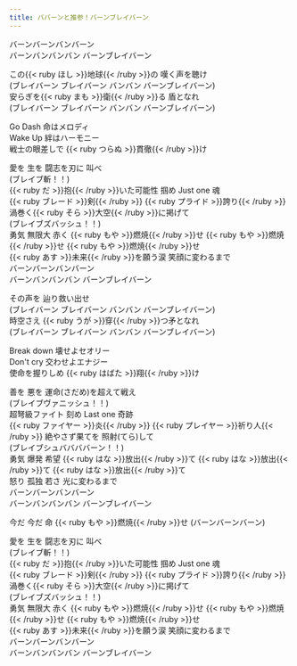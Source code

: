 ```yaml
---
title: ババーンと推参！バーンブレイバーン
---
```


バーンバーンバンバーン  
バーンバンバンバン バーンブレイバーン  

この{{< ruby ほし >}}地球{{< /ruby >}}の 嘆く声を聴け  
(ブレイバーン ブレイバーン バンバン バーンブレイバーン)  
安らぎを{{< ruby まも >}}衛{{< /ruby >}}る 盾となれ  
(ブレイバーン ブレイバーン バンバン バーンブレイバーン)  

Go Dash 命はメロディ  
Wake Up 絆はハーモニー  
戦士の眼差しで {{< ruby つらぬ >}}貫徹{{< /ruby >}}け  

愛を 生を 闘志を刃に 叫べ  
(ブレイブ斬！！)  
{{< ruby だ >}}抱{{< /ruby >}}いた可能性 掴め Just one 魂  
{{< ruby ブレード >}}剣{{< /ruby >}} {{< ruby プライド >}}誇り{{< /ruby >}} 渦巻く{{< ruby そら >}}大空{{< /ruby >}}に掲げて  
(ブレイブズバッシュ！！)  
勇気 無限大 赤く {{< ruby もや >}}燃焼{{< /ruby >}}せ {{< ruby もや >}}燃焼{{< /ruby >}}せ {{< ruby もや >}}燃焼{{< /ruby >}}せ  
{{< ruby あす >}}未来{{< /ruby >}}を願う涙 笑顔に変わるまで  
バーンバーンバンバーン  
バーンバンバンバン バーンブレイバーン  

その声を 辿り救い出せ  
(ブレイバーン ブレイバーン バンバン バーンブレイバーン)  
時空さえ {{< ruby うが >}}穿{{< /ruby >}}つ矛となれ  
(ブレイバーン ブレイバーン バンバン バーンブレイバーン)  

Break down 壊せよセオリー  
Don't cry 交わせよエナジー  
使命を握りしめ {{< ruby はばた >}}翔{{< /ruby >}}け  

善を 悪を 運命(さだめ)を超えて戦え  
(ブレイブヴァニッシュ！！)  
超弩級ファイト 刻め Last one 奇跡  
{{< ruby ファイヤー >}}炎{{< /ruby >}} {{< ruby プレイヤー >}}祈り人{{< /ruby >}} 絶やさず果てを 照射(てら)して  
(ブレイブシュババババーン！！)  
勇気 爆発 希望 {{< ruby はな >}}放出{{< /ruby >}}て {{< ruby はな >}}放出{{< /ruby >}}て {{< ruby はな >}}放出{{< /ruby >}}て  
怒り 孤独 若さ 光に変わるまで  
バーンバーンバンバーン  
バーンバンバンバン バーンブレイバーン  

今だ 今だ 命 {{< ruby もや >}}燃焼{{< /ruby >}}せ (バーンバーンバーン)  

愛を 生を 闘志を刃に 叫べ  
(ブレイブ斬！！)  
{{< ruby だ >}}抱{{< /ruby >}}いた可能性 掴め Just one 魂  
{{< ruby ブレード >}}剣{{< /ruby >}} {{< ruby プライド >}}誇り{{< /ruby >}} 渦巻く{{< ruby そら >}}大空{{< /ruby >}}に掲げて  
(ブレイブズバッシュ！！)  
勇気 無限大 赤く {{< ruby もや >}}燃焼{{< /ruby >}}せ {{< ruby もや >}}燃焼{{< /ruby >}}せ {{< ruby もや >}}燃焼{{< /ruby >}}せ  
{{< ruby あす >}}未来{{< /ruby >}}を願う涙 笑顔に変わるまで  
バーンバーンバンバーン  
バーンバンバンバン バーンブレイバーン  